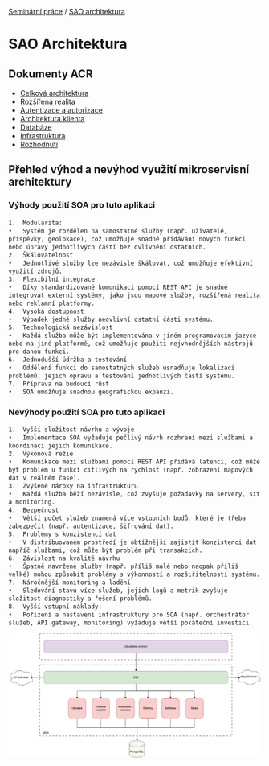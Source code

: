[Seminární práce](https://github.com/vojtechnerad/4IT575-seminarni-prace/blob/main/README.md) / [SAO architektura](https://github.com/vojtechnerad/4IT575-seminarni-prace/edit/main/microservies/README.md)

# SAO Architektura

## Dokumenty ACR

- [Celková architektura](https://github.com/vojtechnerad/4IT575-seminarni-prace/blob/main/soa/acr/1-celkova-architektura/README.md)
- [Rozšířená realita](https://github.com/vojtechnerad/4IT575-seminarni-prace/blob/main/soa/acr/2-rozsirena-realita/README.md)
- [Autentizace a autorizace](https://github.com/vojtechnerad/4IT575-seminarni-prace/blob/main/soa/acr/3-autentizace-autorizace/README.md)
- [Architektura klienta](https://github.com/vojtechnerad/4IT575-seminarni-prace/blob/main/soa/acr/4-architektura-klient/README.md)
- [Databáze](https://github.com/vojtechnerad/4IT575-seminarni-prace/blob/main/soa/acr/5-databaze/README.md)
- [Infrastruktura](https://github.com/vojtechnerad/4IT575-seminarni-prace/blob/main/soa/acr/6-infrastruktura/README.md)
- [Rozhodnutí](https://github.com/vojtechnerad/4IT575-seminarni-prace/blob/main/soa/acr/7-decisions/README.md)

## Přehled výhod a nevýhod využití mikroservisní architektury

### Výhody použití SOA pro tuto aplikaci

    1.	Modularita:
    •	Systém je rozdělen na samostatné služby (např. uživatelé, příspěvky, geolokace), což umožňuje snadné přidávání nových funkcí nebo úpravy jednotlivých částí bez ovlivnění ostatních.
    2.	Škálovatelnost
    •	Jednotlivé služby lze nezávisle škálovat, což umožňuje efektivní využití zdrojů.
    3.	Flexibilní integrace
    •	Díky standardizované komunikaci pomocí REST API je snadné integrovat externí systémy, jako jsou mapové služby, rozšířená realita nebo reklamní platformy.
    4.	Vysoká dostupnost
    •	Výpadek jedné služby neovlivní ostatní části systému.
    5.	Technologická nezávislost
    •	Každá služba může být implementována v jiném programovacím jazyce nebo na jiné platformě, což umožňuje použití nejvhodnějších nástrojů pro danou funkci.
    6.	Jednodušší údržba a testování
    •	Oddělení funkcí do samostatných služeb usnadňuje lokalizaci problémů, jejich opravu a testování jednotlivých částí systému.
    7.	Příprava na budoucí růst
    •	SOA umožňuje snadnou geografickou expanzi.

### Nevýhody použití SOA pro tuto aplikaci

    1.	Vyšší složitost návrhu a vývoje
    •	Implementace SOA vyžaduje pečlivý návrh rozhraní mezi službami a koordinaci jejich komunikace.
    2.	Výkonová režie
    •	Komunikace mezi službami pomocí REST API přidává latenci, což může být problém u funkcí citlivých na rychlost (např. zobrazení mapových dat v reálném čase).
    3.	Zvýšené nároky na infrastrukturu
    •	Každá služba běží nezávisle, což zvyšuje požadavky na servery, síť a monitoring.
    4.	Bezpečnost
    •	Větší počet služeb znamená více vstupních bodů, které je třeba zabezpečit (např. autentizace, šifrování dat).
    5.	Problémy s konzistencí dat
    •	V distribuovaném prostředí je obtížnější zajistit konzistenci dat napříč službami, což může být problém při transakcích.
    6.	Závislost na kvalitě návrhu
    •	Špatně navržené služby (např. příliš malé nebo naopak příliš velké) mohou způsobit problémy s výkonností a rozšiřitelností systému.
    7.	Náročnější monitoring a ladění
    •	Sledování stavu více služeb, jejich logů a metrik zvyšuje složitost diagnostiky a řešení problémů.
    8.	Vyšší vstupní náklady:
    •	Pořízení a nastavení infrastruktury pro SOA (např. orchestrátor služeb, API gateway, monitoring) vyžaduje větší počáteční investici.

[![Diagram architektury](https://github.com/vojtechnerad/4IT575-seminarni-prace/blob/main/assets/diagram-celkova-architektura/soa/SOA-global.png)](https://github.com/vojtechnerad/4IT575-seminarni-prace/blob/main/assets/diagram-celkova-architektura/soa/SOA-global.png)
